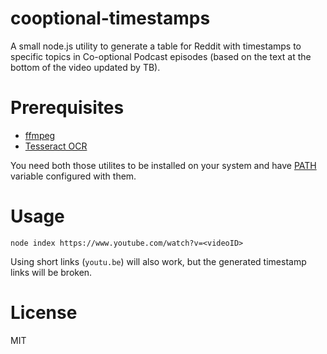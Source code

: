 cooptional-timestamps
=====================

A small node.js utility to generate a table for Reddit with timestamps to specific topics in Co-optional Podcast episodes (based on the text at the bottom of the video updated by TB).

Prerequisites
=============

* [ffmpeg](https://www.ffmpeg.org/)
* [Tesseract OCR](https://github.com/tesseract-ocr/tesseract)

You need both those utilites to be installed on your system and have [PATH](https://en.wikipedia.org/wiki/PATH_(variable)) variable configured with them.

Usage
=====

```
node index https://www.youtube.com/watch?v=<videoID>
```

Using short links (`youtu.be`) will also work, but the generated timestamp links will be broken.

License
=======

MIT